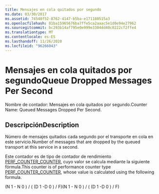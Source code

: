 ```yaml
---
title: Mensajes en cola quitados por segundo
ms.date: 03/30/2017
ms.assetid: 74540f52-8762-4147-b5ba-e171180515a3
ms.openlocfilehash: 81ba15965676ba7ffe5ca2aaac5e1d0e94e27962
ms.sourcegitcommit: bc293b14af795e0e999e3304dd40c0222cf2ffe4
ms.translationtype: MT
ms.contentlocale: es-ES
ms.lasthandoff: 11/26/2020
ms.locfileid: "96266043"
---
```

# <a name="queue-dropped-messages-per-second"></a><span data-ttu-id="dc0c9-102">Mensajes en cola quitados por segundo</span><span class="sxs-lookup"><span data-stu-id="dc0c9-102">Queue Dropped Messages Per Second</span></span>

<span data-ttu-id="dc0c9-103">Nombre de contador: Mensajes en cola quitados por segundo.</span><span class="sxs-lookup"><span data-stu-id="dc0c9-103">Counter Name: Queued Messages Dropped Per Second.</span></span>  
  
## <a name="description"></a><span data-ttu-id="dc0c9-104">Descripción</span><span class="sxs-lookup"><span data-stu-id="dc0c9-104">Description</span></span>  

 <span data-ttu-id="dc0c9-105">Número de mensajes quitados cada segundo por el transporte en cola en este servicio.</span><span class="sxs-lookup"><span data-stu-id="dc0c9-105">Number of messages that are dropped by the queued transport at this service in a second.</span></span>  
  
 <span data-ttu-id="dc0c9-106">Este contador es de tipo de contador de rendimiento [PERF_COUNTER_COUNTER](/previous-versions/windows/it-pro/windows-server-2003/cc740048(v=ws.10)), cuyo valor se calcula mediante la siguiente fórmula.</span><span class="sxs-lookup"><span data-stu-id="dc0c9-106">This counter is of performance counter type [PERF_COUNTER_COUNTER](/previous-versions/windows/it-pro/windows-server-2003/cc740048(v=ws.10)), whose value is calculated using the following formula.</span></span>  
  
 <span data-ttu-id="dc0c9-107">(N 1 - N 0 ) / ( (D 1 -D 0 ) / F)</span><span class="sxs-lookup"><span data-stu-id="dc0c9-107">(N 1 - N 0 ) / ( (D 1 -D 0 ) / F)</span></span>
